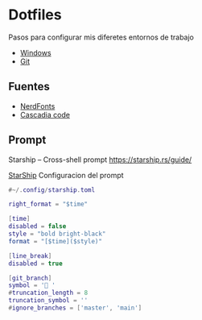 # Dotfiles

Pasos para configurar mis diferetes entornos de trabajo
- [Windows](./windows/terminal.md)
- [Git](./git/gitCofig.md)
<!-- - Osx -->
<!-- - Linux -->

## Fuentes
- [NerdFonts](https://github.com/ryanoasis/nerd-fonts/?tab=readme-ov-file#font-installation)
- [Cascadia code](https://github.com/microsoft/cascadia-code)

## Prompt 
Starship – Cross-shell prompt https://starship.rs/guide/

[StarShip](https://starship.rs/guide/)
Configuracion del prompt
```Lua
#~/.config/starship.toml

right_format = "$time"

[time]
disabled = false
style = "bold bright-black"
format = "[$time]($style)"

[line_break]
disabled = true

[git_branch]
symbol = '🌱 '
#truncation_length = 8
truncation_symbol = ''
#ignore_branches = ['master', 'main']

```




<!-- https://docs.github.com/es/get-started/writing-on-github/getting-started-with-writing-and-formatting-on-github/basic-writing-and-formatting-syntax -->